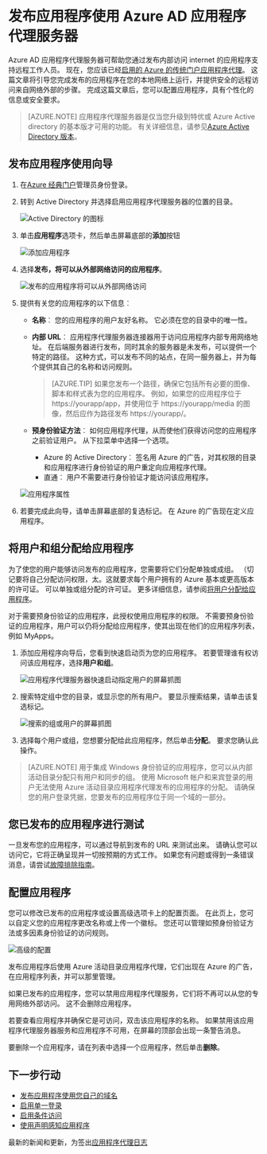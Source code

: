 <properties
    pageTitle="发布 Azure AD 应用程序代理的应用程序 |Microsoft Azure"
    description="发布到云与 Azure AD 应用程序代理服务器的内部应用程序。"
    services="active-directory"
    documentationCenter=""
    authors="kgremban"
    manager="femila"
    editor=""/>

<tags
    ms.service="active-directory"
    ms.workload="identity"
    ms.tgt_pltfrm="na"
    ms.devlang="na"
    ms.topic="get-started-article"
    ms.date="07/19/2016"
    ms.author="kgremban"/>


# <a name="publish-applications-using-azure-ad-application-proxy"></a>发布应用程序使用 Azure AD 应用程序代理服务器

Azure AD 应用程序代理服务器可帮助您通过发布内部访问 internet 的应用程序支持远程工作人员。 现在，您应该已经[启用的 Azure 的传统门户应用程序代理](active-directory-application-proxy-enable.md)。 这篇文章将引导您完成发布的应用程序在您的本地网络上运行，并提供安全的远程访问来自网络外部的步骤。 完成这篇文章后，您可以配置应用程序，具有个性化的信息或安全要求。

> [AZURE.NOTE] 应用程序代理服务器是仅当您升级到特优或 Azure Active directory 的基本版才可用的功能。 有关详细信息，请参见[Azure Active Directory 版本](active-directory-editions.md)。

## <a name="publish-an-app-using-the-wizard"></a>发布应用程序使用向导

1. 在[Azure 经典门户](https://manage.windowsazure.com/)管理员身份登录。
2. 转到 Active Directory 并选择启用应用程序代理服务器的位置的目录。

    ![Active Directory 的图标](./media/active-directory-application-proxy-publish/ad_icon.png)

3. 单击**应用程序**选项卡，然后单击屏幕底部的**添加**按钮

    ![添加应用程序](./media/active-directory-application-proxy-publish/aad_appproxy_selectdirectory.png)

4. 选择**发布，将可以从外部网络访问的应用程序**。

    ![发布的应用程序将可以从外部网络访问](./media/active-directory-application-proxy-publish/aad_appproxy_addapp.png)

5. 提供有关您的应用程序的以下信息︰

    - **名称**︰ 您的应用程序的用户友好名称。 它必须在您的目录中的唯一性。
    - **内部 URL**︰ 应用程序代理服务器连接器用于访问应用程序内部专用网络地址。 在后端服务器进行发布，同时其余的服务器是未发布，可以提供一个特定的路径。 这种方式，可以发布不同的站点，在同一服务器上，并为每个提供其自己的名称和访问规则。

        > [AZURE.TIP] 如果您发布一个路径，确保它包括所有必要的图像、 脚本和样式表为您的应用程序。 例如，如果您的应用程序位于 https://yourapp/app，并使用位于 https://yourapp/media 的图像，然后应作为路径发布 https://yourapp/。

    - **预身份验证方法**︰ 如何应用程序代理，从而使他们获得访问您的应用程序之前验证用户。 从下拉菜单中选择一个选项。

        - Azure 的 Active Directory︰ 签名用 Azure 的广告，对其权限的目录和应用程序进行身份验证的用户重定向应用程序代理。
        - 直通︰ 用户不需要进行身份验证才能访问该应用程序。

    ![应用程序属性](./media/active-directory-application-proxy-publish/aad_appproxy_appproperties.png)  

6. 若要完成此向导，请单击屏幕底部的复选标记。 在 Azure 的广告现在定义应用程序。


## <a name="assign-users-and-groups-to-the-application"></a>将用户和组分配给应用程序

为了使您的用户能够访问发布的应用程序，您需要将它们分配单独或成组。 （切记要将自己分配访问权限，太。这就要求每个用户拥有的 Azure 基本或更高版本的许可证。 可以单独或组分配的许可证。 更多详细信息，请参阅[将用户分配给应用程序](active-directory-applications-guiding-developers-assigning-users.md)。 

对于需要预身份验证的应用程序，此授权使用应用程序的权限。 不需要预身份验证的应用程序，用户可以仍将分配给应用程序，使其出现在他们的应用程序列表，例如 MyApps。

1. 添加应用程序向导后，您看到快速启动页为您的应用程序。 若要管理谁有权访问该应用程序，选择**用户和组**。

    ![应用程序代理服务器快速启动指定用户的屏幕抓图](./media/active-directory-application-proxy-publish/aad_appproxy_usersgroups.png)

2. 搜索特定组中您的目录，或显示您的所有用户。 要显示搜索结果，请单击该复选标记。

    ![搜索的组或用户的屏幕抓图](./media/active-directory-application-proxy-publish/aad_appproxy_search.png)

2. 选择每个用户或组，您想要分配给此应用程序，然后单击**分配**。 要求您确认此操作。

> [AZURE.NOTE] 用于集成 Windows 身份验证的应用程序，您可以从内部活动目录分配只有用户和同步的组。 使用 Microsoft 帐户和来宾登录的用户无法使用 Azure 活动目录应用程序代理发布的应用程序的分配。 请确保您的用户登录凭据，您要发布的应用程序位于同一个域的一部分。

## <a name="test-your-published-application"></a>您已发布的应用程序进行测试

一旦发布您的应用程序，可以通过导航到发布的 URL 来测试出来。 请确认您可以访问它，它将正确呈现并一切按预期的方式工作。 如果您有问题或得到一条错误消息，请尝试[故障排除指南](active-directory-application-proxy-troubleshoot.md)。

## <a name="configure-your-application"></a>配置应用程序

您可以修改已发布的应用程序或设置高级选项卡上的配置页面。 在此页上，您可以自定义您的应用程序更改名称或上传一个徽标。 您还可以管理如预身份验证方法或多因素身份验证的访问规则。

![高级的配置](./media/active-directory-application-proxy-publish/aad_appproxy_configure.png)


发布应用程序后使用 Azure 活动目录应用程序代理，它们出现在 Azure 的广告，在应用程序列表，并可以那里管理。

如果已发布的应用程序，您可以禁用应用程序代理服务，它们将不再可以从您的专用网络外部访问。 这不会删除应用程序。

若要查看应用程序并确保它是可访问，双击该应用程序的名称。 如果禁用该应用程序代理服务器服务和应用程序不可用，在屏幕的顶部会出现一条警告消息。

要删除一个应用程序，请在列表中选择一个应用程序，然后单击**删除**。

## <a name="next-steps"></a>下一步行动

- [发布应用程序使用您自己的域名](active-directory-application-proxy-custom-domains.md)
- [启用单一登录](active-directory-application-proxy-sso-using-kcd.md)
- [启用条件访问](active-directory-application-proxy-conditional-access.md)
- [使用声明感知应用程序](active-directory-application-proxy-claims-aware-apps.md)

最新的新闻和更新，为签出[应用程序代理日志](http://blogs.technet.com/b/applicationproxyblog/)
